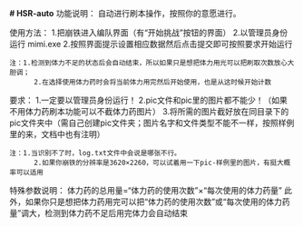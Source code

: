**# HSR-auto**
功能说明：
	自动进行刷本操作，按照你的意愿进行。

使用方法：
	1.把崩铁进入编队界面（有“开始挑战”按钮的界面）
	2.以管理员身份运行 mimi.exe
	2.按照界面提示设置相应数据然后点击提交即可按照要求开始运行
		
	注：1.检测到体力不足的状态后会自动结束，所以如果只是想把体力用光可以把刷取次数放心大胆调；
	      2.在选择使用体力药时会将当前体力用完然后开始使用，也是从这时候开始计数
要求：
	1.一定要以管理员身份运行！
	2.pic文件和pic里的图片都不能少！（如果不用体力药刷本功能可以不截体力药图片）
	3.将所需的图片截好放在同目录下的pic文件夹中（需自己创建pic文件夹；图片名字和文件类型不能不一样，按照样例里的来，文档中也有注明）
	
	注：1.当识别不了时，log.txt文件中会说是哪张不行。
	      2.如果你崩铁的分辨率是3620×2260，可以试着用一下pic-样例里的图片，有挺大概率可以适用
	

特殊参数说明：
	体力药的总用量=“体力药的使用次数”×“每次使用的体力药量”
	此外，如果你只是想把体力药用完可以把“体力药的使用次数”或“每次使用的体力药量”调大，检测到体力药不足后用完体力会自动结束
	
